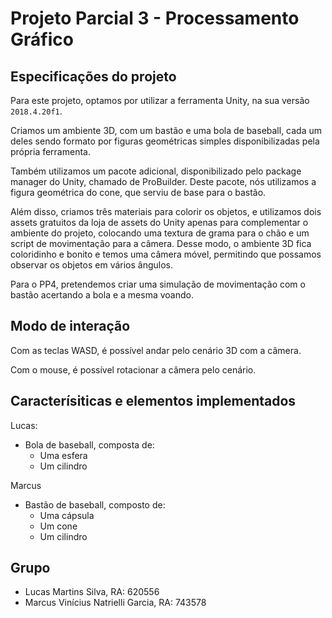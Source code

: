 # Projeto Parcial 3 - Processamento Gráfico

## Especificações do projeto

Para este projeto, optamos por utilizar a ferramenta Unity, na sua versão `2018.4.20f1`.

Criamos um ambiente 3D, com um bastão e uma bola de baseball, cada um deles sendo formato por figuras geométricas simples disponibilizadas pela própria ferramenta.

Também utilizamos um pacote adicional, disponibilizado pelo package manager do Unity, chamado de ProBuilder. Deste pacote, nós utilizamos a figura geométrica do cone, que serviu de base para o bastão.

Além disso, criamos três materiais para colorir os objetos, e utilizamos dois assets gratuitos da loja de assets do Unity apenas para complementar o ambiente do projeto, colocando uma textura de grama para o chão e um script de movimentação para a câmera. Desse modo, o ambiente 3D fica coloridinho e bonito e temos uma câmera móvel, permitindo que possamos observar os objetos em vários ângulos.

Para o PP4, pretendemos criar uma simulação de movimentação com o bastão acertando a bola e a mesma voando.

## Modo de interação

Com as teclas WASD, é possível andar pelo cenário 3D com a câmera.

Com o mouse, é possível rotacionar a câmera pelo cenário.

## Caracterísiticas e elementos implementados

Lucas:
- Bola de baseball, composta de:
  - Uma esfera
  - Um cilindro

Marcus
- Bastão de baseball, composto de:
  - Uma cápsula
  - Um cone
  - Um cilindro

## Grupo

- Lucas Martins Silva, RA: 620556
- Marcus Vinícius Natrielli Garcia, RA: 743578
